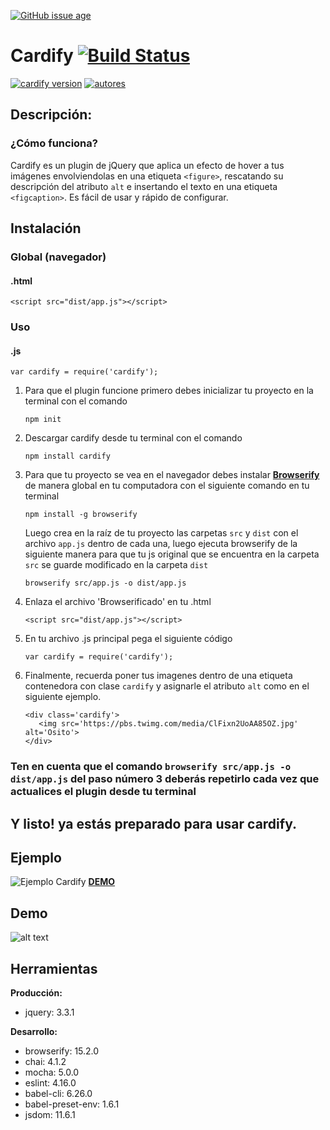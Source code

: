 [![GitHub issue age](https://img.shields.io/badge/Created-January%202018-yellow.svg?style=for-the-badge)](https://github.com/PazAutumn/cardify)


# Cardify    [![Build Status](https://travis-ci.org/PazAutumn/cardify.svg?branch=cardify)](https://travis-ci.org/PazAutumn/cardify)
[![cardify version](https://img.shields.io/badge/Last%20version-1.4.5-yellow.svg?style=for-the-badge)](https://github.com/PazAutumn/cardify)
[![autores](https://img.shields.io/badge/author-pazautumn%2C%20gabycasti-yellow.svg?style=for-the-badge)](https://github.com/PazAutumn/cardify)

## Descripción:

### ¿Cómo funciona?

Cardify es un plugin de jQuery que aplica un efecto de hover a tus imágenes envolviendolas en una etiqueta `<figure>`, rescatando su descripción del atributo `alt` e insertando el texto en una etiqueta `<figcaption>`. Es fácil de usar y rápido de configurar.

## Instalación

### Global (navegador)

#### .html
```
<script src="dist/app.js"></script>
```
### Uso

#### .js
```
var cardify = require('cardify');
```

1. Para que el plugin funcione primero debes inicializar tu proyecto en la terminal con el comando

   `npm init`

2. Descargar cardify desde tu terminal con el comando

   `npm install cardify`

3. Para que tu proyecto se vea en el navegador debes instalar [**Browserify**](http://browserify.org/) de manera global en tu computadora con el siguiente comando en tu terminal

   `npm install -g browserify`
   
   Luego crea en la raíz de tu proyecto las carpetas `src` y `dist` con el archivo `app.js` dentro de cada una, luego ejecuta browserify de la siguiente manera para que tu js original que se encuentra en la carpeta `src` se guarde modificado en la carpeta `dist`

   `browserify src/app.js -o dist/app.js`

4. Enlaza el archivo 'Browserificado' en tu .html

   `<script src="dist/app.js"></script>`

5. En tu archivo .js principal pega el siguiente código

   `var cardify = require('cardify');`

6. Finalmente, recuerda poner tus imagenes dentro de una etiqueta contenedora con clase `cardify` y asignarle el atributo `alt` como en el siguiente ejemplo.

   ```
   <div class='cardify'>
      <img src='https://pbs.twimg.com/media/ClFixn2UoAA85OZ.jpg' alt='Osito'>
   </div>
   ```

### **Ten en cuenta que el comando `browserify src/app.js -o dist/app.js` del paso número 3 deberás repetirlo cada vez que actualices el plugin desde tu terminal**

## Y listo! ya estás preparado para usar cardify.

## Ejemplo

![Ejemplo Cardify](http://www.grupojega.cl/images/gifcardify.gif)
[**DEMO**]()

## Demo
![alt text](http://www.grupojega.cl/images/demo.gif)


## Herramientas

**Producción:**
* jquery: 3.3.1

**Desarrollo:**
* browserify: 15.2.0
* chai: 4.1.2
* mocha: 5.0.0
* eslint: 4.16.0
* babel-cli: 6.26.0
* babel-preset-env: 1.6.1
* jsdom: 11.6.1


